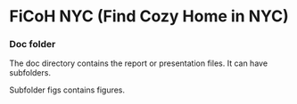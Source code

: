 # FiCoH NYC (Find Cozy Home in NYC)

### Doc folder

The doc directory contains the report or presentation files. It can have subfolders.

Subfolder figs contains figures.
